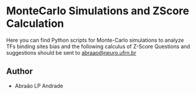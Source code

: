 # MonteCarlo Simulations and ZScore Calculation

Here you can find Python scripts for Monte-Carlo simulations to analyze TFs binding sites bias and the following calculus of Z-Score
Questions and suggestions should be sent to abraao@neuro.ufrn.br

## Author
- Abraão LP Andrade
